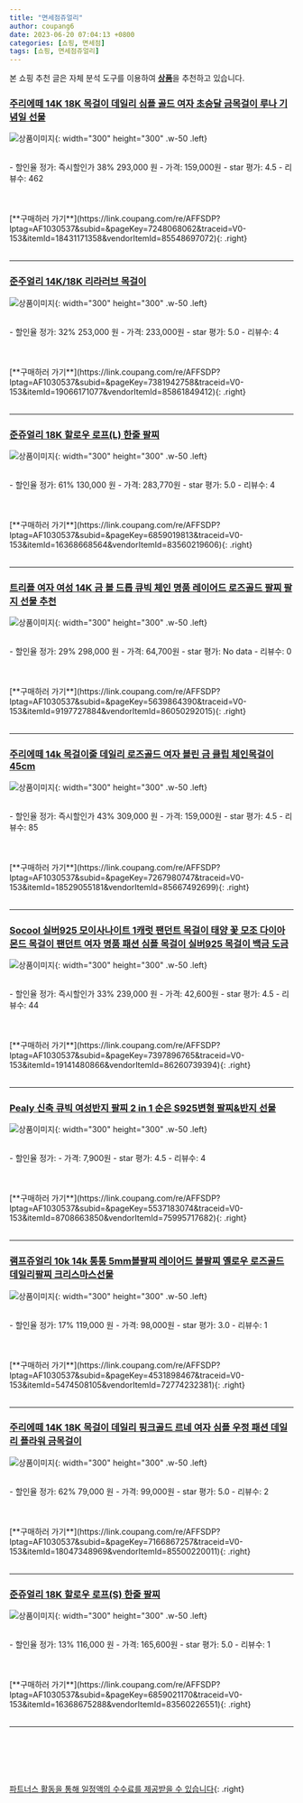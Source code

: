 ```yaml
---
title: "면세점쥬얼리"
author: coupang6
date: 2023-06-20 07:04:13 +0800
categories: [쇼핑, 면세점]
tags: [쇼핑, 면세점쥬얼리]
---
```


본 쇼핑 추천 글은 자체 분석 도구를 이용하여 [**상품**](https://link.coupang.com/a/bao1ui)을 추천하고 있습니다.

### [주리에떼 14K 18K 목걸이 데일리 심플 골드 여자 초승달 금목걸이 루나 기념일 선물](https://link.coupang.com/re/AFFSDP?lptag=AF1030537&subid=&pageKey=7248068062&traceid=V0-153&itemId=18431171358&vendorItemId=85548697072)

![상품이미지](https://thumbnail10.coupangcdn.com/thumbnails/remote/230x230ex/image/vendor_inventory/aebf/c0653035ae2faeac23aa763e84090cac1b6de0590281573dc55da861b241.jpg){: width="300" height="300" .w-50 .left}


<br>
- 할인율 정가: 즉시할인가 38%  293,000   원
- 가격: 159,000원
- star 평가: 4.5
- 리뷰수: 462
<br>
<br>
<br>
<br>
[**구매하러 가기**](https://link.coupang.com/re/AFFSDP?lptag=AF1030537&subid=&pageKey=7248068062&traceid=V0-153&itemId=18431171358&vendorItemId=85548697072){: .right}
<br>
<br>

---

### [준주얼리 14K/18K 리라러브 목걸이](https://link.coupang.com/re/AFFSDP?lptag=AF1030537&subid=&pageKey=7381942758&traceid=V0-153&itemId=19066171077&vendorItemId=85861849412)

![상품이미지](https://thumbnail6.coupangcdn.com/thumbnails/remote/230x230ex/image/vendor_inventory/83bf/5506feaa9f3fa29f395f546d80991d853a139a6eaa3076ac231c595850cd.jpg){: width="300" height="300" .w-50 .left}


<br>
- 할인율 정가: 32%  253,000   원
- 가격: 233,000원
- star 평가: 5.0
- 리뷰수: 4
<br>
<br>
<br>
<br>
[**구매하러 가기**](https://link.coupang.com/re/AFFSDP?lptag=AF1030537&subid=&pageKey=7381942758&traceid=V0-153&itemId=19066171077&vendorItemId=85861849412){: .right}
<br>
<br>

---

### [준쥬얼리 18K 할로우 로프(L) 한줄 팔찌](https://link.coupang.com/re/AFFSDP?lptag=AF1030537&subid=&pageKey=6859019813&traceid=V0-153&itemId=16368668564&vendorItemId=83560219606)

![상품이미지](https://thumbnail7.coupangcdn.com/thumbnails/remote/230x230ex/image/vendor_inventory/58a8/fa272aaec898846123e104a75cbd3845e78555c38f27b6467ee95100beaf.jpg){: width="300" height="300" .w-50 .left}


<br>
- 할인율 정가: 61%  130,000   원
- 가격: 283,770원
- star 평가: 5.0
- 리뷰수: 4
<br>
<br>
<br>
<br>
[**구매하러 가기**](https://link.coupang.com/re/AFFSDP?lptag=AF1030537&subid=&pageKey=6859019813&traceid=V0-153&itemId=16368668564&vendorItemId=83560219606){: .right}
<br>
<br>

---

### [트리플 여자 여성 14K 금 볼 드롭 큐빅 체인 명품 레이어드 로즈골드 팔찌 팔지 선물 추천](https://link.coupang.com/re/AFFSDP?lptag=AF1030537&subid=&pageKey=5639864390&traceid=V0-153&itemId=9197727884&vendorItemId=86050292015)

![상품이미지](https://thumbnail9.coupangcdn.com/thumbnails/remote/230x230ex/image/vendor_inventory/fd37/ac1f7a66c81fcbf0356386005e2a71dd54aa8583b6af895626ef5800a336.jpg){: width="300" height="300" .w-50 .left}


<br>
- 할인율 정가: 29%  298,000   원
- 가격: 64,700원
- star 평가: No data
- 리뷰수: 0
<br>
<br>
<br>
<br>
[**구매하러 가기**](https://link.coupang.com/re/AFFSDP?lptag=AF1030537&subid=&pageKey=5639864390&traceid=V0-153&itemId=9197727884&vendorItemId=86050292015){: .right}
<br>
<br>

---

### [주리에떼 14k 목걸이줄 데일리 로즈골드 여자 블린 금 클립 체인목걸이 45cm](https://link.coupang.com/re/AFFSDP?lptag=AF1030537&subid=&pageKey=7267980747&traceid=V0-153&itemId=18529055181&vendorItemId=85667492699)

![상품이미지](https://thumbnail6.coupangcdn.com/thumbnails/remote/230x230ex/image/vendor_inventory/783a/a27f7d47f5fe6af4dcdfc6fd63b9096a0c547d1047eb1d0a74808ef35654.jpg){: width="300" height="300" .w-50 .left}


<br>
- 할인율 정가: 즉시할인가 43%  309,000   원
- 가격: 159,000원
- star 평가: 4.5
- 리뷰수: 85
<br>
<br>
<br>
<br>
[**구매하러 가기**](https://link.coupang.com/re/AFFSDP?lptag=AF1030537&subid=&pageKey=7267980747&traceid=V0-153&itemId=18529055181&vendorItemId=85667492699){: .right}
<br>
<br>

---

### [Socool 실버925 모이사나이트 1캐럿 팬던트 목걸이 태양 꽃 모조 다이아몬드 목걸이 팬던트 여자 명품 패션 심플 목걸이 실버925 목걸이 백금 도금](https://link.coupang.com/re/AFFSDP?lptag=AF1030537&subid=&pageKey=7397896765&traceid=V0-153&itemId=19141480866&vendorItemId=86260739394)

![상품이미지](https://thumbnail9.coupangcdn.com/thumbnails/remote/230x230ex/image/vendor_inventory/c9e7/4625c6e1b997f76494204cf3d5525c9019d084783f2fd261b494d6526da1.jpg){: width="300" height="300" .w-50 .left}


<br>
- 할인율 정가: 즉시할인가 33%  239,000   원
- 가격: 42,600원
- star 평가: 4.5
- 리뷰수: 44
<br>
<br>
<br>
<br>
[**구매하러 가기**](https://link.coupang.com/re/AFFSDP?lptag=AF1030537&subid=&pageKey=7397896765&traceid=V0-153&itemId=19141480866&vendorItemId=86260739394){: .right}
<br>
<br>

---

### [Pealy 신축 큐빅 여성반지 팔찌 2 in 1 순은 S925변형 팔찌&반지 선물](https://link.coupang.com/re/AFFSDP?lptag=AF1030537&subid=&pageKey=5537183074&traceid=V0-153&itemId=8708663850&vendorItemId=75995717682)

![상품이미지](https://thumbnail9.coupangcdn.com/thumbnails/remote/230x230ex/image/vendor_inventory/0fc5/580b719a44cae69055bab50c49b075bb01d5eed02674115ed29f912be9b7.jpg){: width="300" height="300" .w-50 .left}


<br>
- 할인율 정가: 
- 가격: 7,900원
- star 평가: 4.5
- 리뷰수: 4
<br>
<br>
<br>
<br>
[**구매하러 가기**](https://link.coupang.com/re/AFFSDP?lptag=AF1030537&subid=&pageKey=5537183074&traceid=V0-153&itemId=8708663850&vendorItemId=75995717682){: .right}
<br>
<br>

---

### [램프쥬얼리 10k 14k 통통 5mm볼팔찌 레이어드 볼팔찌 옐로우 로즈골드 데일리팔찌 크리스마스선물](https://link.coupang.com/re/AFFSDP?lptag=AF1030537&subid=&pageKey=4531898467&traceid=V0-153&itemId=5474508105&vendorItemId=72774232381)

![상품이미지](https://thumbnail7.coupangcdn.com/thumbnails/remote/230x230ex/image/vendor_inventory/df2c/067f7a330ca459ff86bd32daaa59c01d404517acb751d6f257146db35002.jpg){: width="300" height="300" .w-50 .left}


<br>
- 할인율 정가: 17%  119,000   원
- 가격: 98,000원
- star 평가: 3.0
- 리뷰수: 1
<br>
<br>
<br>
<br>
[**구매하러 가기**](https://link.coupang.com/re/AFFSDP?lptag=AF1030537&subid=&pageKey=4531898467&traceid=V0-153&itemId=5474508105&vendorItemId=72774232381){: .right}
<br>
<br>

---

### [주리에떼 14K 18K 목걸이 데일리 핑크골드 르네 여자 심플 우정 패션 데일리 플라워 금목걸이](https://link.coupang.com/re/AFFSDP?lptag=AF1030537&subid=&pageKey=7166867257&traceid=V0-153&itemId=18047348969&vendorItemId=85500220011)

![상품이미지](https://thumbnail7.coupangcdn.com/thumbnails/remote/230x230ex/image/vendor_inventory/e1c1/9f057ef9c3b44e280b13546f1ecb565bb726205ed1d0656b61140959ad2b.jpg){: width="300" height="300" .w-50 .left}


<br>
- 할인율 정가: 62%  79,000   원
- 가격: 99,000원
- star 평가: 5.0
- 리뷰수: 2
<br>
<br>
<br>
<br>
[**구매하러 가기**](https://link.coupang.com/re/AFFSDP?lptag=AF1030537&subid=&pageKey=7166867257&traceid=V0-153&itemId=18047348969&vendorItemId=85500220011){: .right}
<br>
<br>

---

### [준쥬얼리 18K 할로우 로프(S) 한줄 팔찌](https://link.coupang.com/re/AFFSDP?lptag=AF1030537&subid=&pageKey=6859021170&traceid=V0-153&itemId=16368675288&vendorItemId=83560226551)

![상품이미지](https://thumbnail9.coupangcdn.com/thumbnails/remote/230x230ex/image/vendor_inventory/0a67/7fa65708a2bb88718d54a3306556b8b8177be0820dd41b95cabae03b28bf.jpg){: width="300" height="300" .w-50 .left}


<br>
- 할인율 정가: 13%  116,000   원
- 가격: 165,600원
- star 평가: 5.0
- 리뷰수: 1
<br>
<br>
<br>
<br>
[**구매하러 가기**](https://link.coupang.com/re/AFFSDP?lptag=AF1030537&subid=&pageKey=6859021170&traceid=V0-153&itemId=16368675288&vendorItemId=83560226551){: .right}
<br>
<br>

---
<br><br><br><br><br> [파트너스 활동을 통해 일정액의 수수료를 제공받을 수 있습니다](https://link.coupang.com/a/bao1ui){: .right}